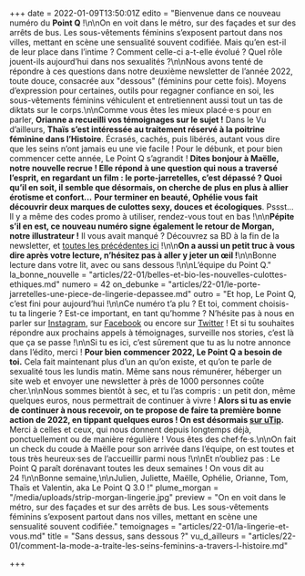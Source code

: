 +++
date = 2022-01-09T13:50:01Z
edito = "Bienvenue dans ce nouveau numéro du **Point Q** !\n\nOn en voit dans le métro, sur des façades et sur des arrêts de bus. Les sous-vêtements féminins s’exposent partout dans nos villes, mettant en scène une sensualité souvent codifiée. Mais qu’en est-il de leur place dans l’intime&nbsp;? Comment celle-ci a-t-elle évolué&nbsp;? Quel rôle jouent-ils aujourd’hui dans nos sexualités&nbsp;?\n\nNous avons tenté de répondre à ces questions dans notre deuxième newsletter de l’année 2022, toute douce, consacrée aux \"dessous\" (féminins pour cette fois). Moyens d’expression pour certaines, outils pour regagner confiance en soi, les sous-vêtements féminins véhiculent et entretiennent aussi tout un tas de diktats sur le corps.\n\nComme vous êtes les mieux placé·e·s pour en parler, **Orianne a recueilli vos témoignages sur le sujet&nbsp;!** Dans le Vu d’ailleurs, **Thaïs s’est intéressée au traitement réservé à la poitrine féminine dans l’Histoire**. Écrasés, cachés, puis libérés, autant vous dire que les seins n’ont jamais eu une vie facile&nbsp;! Pour le débunk, et pour bien commencer cette année, Le Point Q s’agrandit&nbsp;! **Dites bonjour à Maëlle, notre nouvelle recrue&nbsp;! Elle répond à une question qui nous a traversé l’esprit, en regardant un film&nbsp;: le porte-jarretelles, c’est dépassé&nbsp;? Quoi qu’il en soit, il semble que désormais, on cherche de plus en plus à allier érotisme et confort...** **Pour terminer en beauté, Ophélie vous fait découvrir deux marques de culottes sexy, douces et écologiques**. Pssst... Il y a même des codes promo à utiliser, rendez-vous tout en bas&nbsp;!\n\n**Pépite s’il en est, ce nouveau numéro signe également le retour de Morgan, notre illustrateur&nbsp;!** Il vous avait manqué&nbsp;? Découvrez sa BD à la fin de la newsletter, et [toutes les précédentes ici](https://lepointq.com/articles/#plume-morgan)&nbsp;!\n\n**On a aussi un petit truc à vous dire après votre lecture, n’hésitez pas à aller y jeter un œil&nbsp;!**\n\nBonne lecture dans votre lit, avec ou sans dessous&nbsp;!\n\nL’équipe du Point Q."
la_bonne_nouvelle = "articles/22-01/belles-et-bio-les-nouvelles-culottes-ethiques.md"
numero = 42
on_debunke = "articles/22-01/le-porte-jarretelles-une-piece-de-lingerie-depassee.md"
outro = "Et hop, Le Point Q, c’est fini pour aujourd’hui&nbsp;!\n\nCe numéro t’a plu&nbsp;? Et toi, comment choisis-tu ta lingerie&nbsp;? Est-ce important, en tant qu’homme&nbsp;? N’hésite pas à nous en parler sur [Instagram](https://www.instagram.com/lepoint.q/?hl=fr), sur [Facebook](https://www.facebook.com/lepointq.news) ou encore sur [Twitter](https://twitter.com/LePointQ)&nbsp;! Et si tu souhaites répondre aux prochains appels à témoignages, surveille nos stories, c’est là que ça se passe&nbsp;!\n\nSi tu es ici, c’est sûrement que tu as lu notre annonce dans l’édito, merci&nbsp;! **Pour bien commencer 2022, Le Point Q a besoin de toi.** Cela fait maintenant plus d’un an qu’on existe, et qu’on te parle de sexualité tous les lundis matin. Même sans nous rémunérer, héberger un site web et envoyer une newsletter à près de 1000 personnes coûte cher.\n\nNous sommes bientôt à sec, et tu l’as compris&nbsp;: un petit don, même quelques euros, nous permettrait de continuer à vivre&nbsp;! **Alors si tu as envie de continuer à nous recevoir, on te propose de faire ta première bonne action de 2022, en tippant quelques euros&nbsp;! On est désormais [sur uTip](https://www.utip.io/lepointq).** Merci à celles et ceux, qui nous donnent depuis longtemps déjà, ponctuellement ou de manière régulière&nbsp;! Vous êtes des chef·fe·s.\n\nOn fait un check du coude à Maëlle pour son arrivée dans l’équipe, on est toutes et tous très heureux·ses de l’accueillir parmi nous&nbsp;!\n\nEt n’oubliez pas&nbsp;: Le Point Q paraît dorénavant toutes les deux semaines&nbsp;! On vous dit au 24&nbsp;!\n\nBonne semaine,\n\nJulien, Juliette, Maëlle, Ophélie, Orianne, Tom, Thaïs et Valentin, aka Le Point Q 3.0&nbsp;!"
plume_morgan = "/media/uploads/strip-morgan-lingerie.jpg"
preview = "On en voit dans le métro, sur des façades et sur des arrêts de bus. Les sous-vêtements féminins s’exposent partout dans nos villes, mettant en scène une sensualité souvent codifiée."
temoignages = "articles/22-01/la-lingerie-et-vous.md"
title = "Sans dessus, sans dessous&nbsp;?"
vu_d_ailleurs = "articles/22-01/comment-la-mode-a-traite-les-seins-feminins-a-travers-l-histoire.md"

+++
